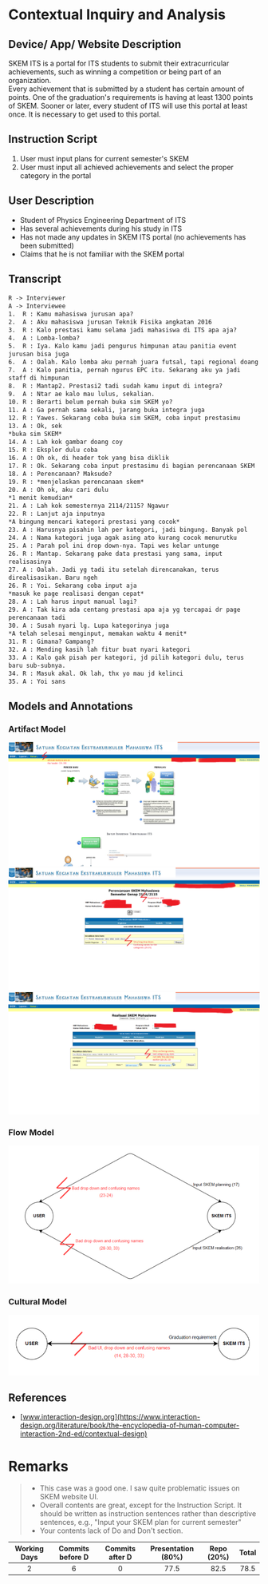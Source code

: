 # Contextual Inquiry and Analysis
## Device/ App/ Website Description
SKEM ITS is a portal for ITS students to submit their extracurricular achievements, such as winning a competition or being part of an organization.  
Every achievement that is submitted by a student has certain amount of points. One of the graduation's requirements is having at least 1300 points of SKEM. Sooner or later, every student of ITS will use this portal at least once. It is necessary to get used to this portal.
## Instruction Script
1. User must input plans for current semester's SKEM
2. User must input all achieved achievements and select the proper category in the portal
## User Description
- Student of Physics Engineering Department of ITS
- Has several achievements during his study in ITS
- Has not made any updates in SKEM ITS portal (no achievements has been submitted)
- Claims that he is not familiar with the SKEM portal
## Transcript
```text
R -> Interviewer
A -> Interviewee
1.  R : Kamu mahasiswa jurusan apa?
2.  A : Aku mahasiswa jurusan Teknik Fisika angkatan 2016
3.  R : Kalo prestasi kamu selama jadi mahasiswa di ITS apa aja?
4.  A : Lomba-lomba?
5.  R : Iya. Kalo kamu jadi pengurus himpunan atau panitia event jurusan bisa juga
6.  A : Oalah. Kalo lomba aku pernah juara futsal, tapi regional doang
7.  A : Kalo panitia, pernah ngurus EPC itu. Sekarang aku ya jadi staff di himpunan
8.  R : Mantap2. Prestasi2 tadi sudah kamu input di integra?
9.  A : Ntar ae kalo mau lulus, sekalian.
10. R : Berarti belum pernah buka sim SKEM yo?
11. A : Ga pernah sama sekali, jarang buka integra juga
12. R : Yawes. Sekarang coba buka sim SKEM, coba input prestasimu
13. A : Ok, sek
*buka sim SKEM*
14. A : Lah kok gambar doang coy
15. R : Eksplor dulu coba
16. A : Oh ok, di header tok yang bisa diklik
17. R : Ok. Sekarang coba input prestasimu di bagian perencanaan SKEM
18. A : Perencanaan? Maksude?
19. R : *menjelaskan perencanaan skem*
20. A : Oh ok, aku cari dulu
*1 menit kemudian*
21. A : Lah kok semesternya 2114/2115? Ngawur
22. R : Lanjut aja inputnya
*A bingung mencari kategori prestasi yang cocok*
23. A : Harusnya pisahin lah per kategori, jadi bingung. Banyak pol
24. A : Nama kategori juga agak asing ato kurang cocok menurutku
25. A : Parah pol ini drop down-nya. Tapi wes kelar untunge
26. R : Mantap. Sekarang pake data prestasi yang sama, input realisasinya
27. A : Oalah. Jadi yg tadi itu setelah direncanakan, terus direalisasikan. Baru ngeh
26. R : Yoi. Sekarang coba input aja
*masuk ke page realisasi dengan cepat*
28. A : Lah harus input manual lagi?
29. A : Tak kira ada centang prestasi apa aja yg tercapai dr page perencanaan tadi
30. A : Susah nyari lg. Lupa kategorinya juga
*A telah selesai menginput, memakan waktu 4 menit*
31. R : Gimana? Gampang?
32. A : Mending kasih lah fitur buat nyari kategori
33. A : Kalo gak pisah per kategori, jd pilih kategori dulu, terus baru sub-subnya.
34. R : Masuk akal. Ok lah, thx yo mau jd kelinci
35. A : Yoi sans
```
## Models and Annotations
### Artifact Model
![SKEM Main Page](images/main.png)
![SKEM Planning Page](images/perencanaan.png)
![SKEM Realisation Page](images/realisasi.png)
### Flow Model
![Flow Model SKEM ITS](images/flow.png)
### Cultural Model
![Cultural Model SKEM ITS](images/cultural.png)
## References
* [www.interaction-design.org](https://www.interaction-design.org/literature/book/the-encyclopedia-of-human-computer-interaction-2nd-ed/contextual-design)

# Remarks
> * This case was a good one. I saw quite problematic issues on SKEM website UI.
> * Overall contents are great, except for the Instruction Script. It should be written as instruction sentences rather than descriptive sentences, e.g., "Input your SKEM plan for current semester"
> * Your contents lack of Do and Don't section.

| Working Days | Commits before D | Commits after D | Presentation (80%) | Repo (20%) | Total |
|:------------:|:----------------:|:---------------:|:------------------:|:----------:|:-----:|
| 2            | 6                | 0               | 77.5               | 82.5       | 78.5 |
